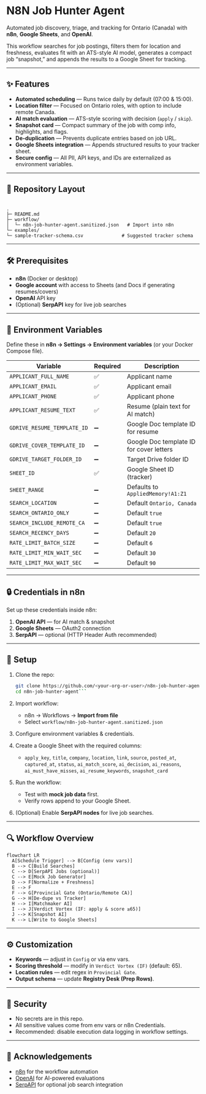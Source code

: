# N8N Job Hunter Agent

Automated job discovery, triage, and tracking for Ontario (Canada) with **n8n**, **Google Sheets**, and **OpenAI**.  

This workflow searches for job postings, filters them for location and freshness, evaluates fit with an ATS-style AI model, generates a compact job “snapshot,” and appends the results to a Google Sheet for tracking.

---

## ✨ Features

- **Automated scheduling** — Runs twice daily by default (07:00 & 15:00).
- **Location filter** — Focused on Ontario roles, with option to include remote Canada.
- **AI match evaluation** — ATS-style scoring with decision (`apply` / `skip`).
- **Snapshot card** — Compact summary of the job with comp info, highlights, and flags.
- **De-duplication** — Prevents duplicate entries based on job URL.
- **Google Sheets integration** — Appends structured results to your tracker sheet.
- **Secure config** — All PII, API keys, and IDs are externalized as environment variables.

---

## 📂 Repository Layout

```

.
├─ README.md
├─ workflow/
│  └─ n8n-job-hunter-agent.sanitized.json   # Import into n8n
└─ examples/
└─ sample-tracker-schema.csv              # Suggested tracker schema

````

---

## 🛠 Prerequisites

- **n8n** (Docker or desktop)
- **Google account** with access to Sheets (and Docs if generating resumes/covers)
- **OpenAI** API key
- (Optional) **SerpAPI** key for live job searches

---

## 🔑 Environment Variables

Define these in **n8n → Settings → Environment variables** (or your Docker Compose file).

| Variable | Required | Description |
|----------|----------|-------------|
| `APPLICANT_FULL_NAME` | ✅ | Applicant name |
| `APPLICANT_EMAIL` | ✅ | Applicant email |
| `APPLICANT_PHONE` | ✅ | Applicant phone |
| `APPLICANT_RESUME_TEXT` | ✅ | Resume (plain text for AI match) |
| `GDRIVE_RESUME_TEMPLATE_ID` | ➖ | Google Doc template ID for resume |
| `GDRIVE_COVER_TEMPLATE_ID` | ➖ | Google Doc template ID for cover letters |
| `GDRIVE_TARGET_FOLDER_ID` | ➖ | Target Drive folder ID |
| `SHEET_ID` | ✅ | Google Sheet ID (tracker) |
| `SHEET_RANGE` | ➖ | Defaults to `AppliedMemory!A1:Z1` |
| `SEARCH_LOCATION` | ➖ | Default `Ontario, Canada` |
| `SEARCH_ONTARIO_ONLY` | ➖ | Default `true` |
| `SEARCH_INCLUDE_REMOTE_CA` | ➖ | Default `true` |
| `SEARCH_RECENCY_DAYS` | ➖ | Default `20` |
| `RATE_LIMIT_BATCH_SIZE` | ➖ | Default `6` |
| `RATE_LIMIT_MIN_WAIT_SEC` | ➖ | Default `30` |
| `RATE_LIMIT_MAX_WAIT_SEC` | ➖ | Default `90` |

---

## 🔒 Credentials in n8n

Set up these credentials inside n8n:

1. **OpenAI API** — for AI match & snapshot
2. **Google Sheets** — OAuth2 connection
3. **SerpAPI** — optional (HTTP Header Auth recommended)

---

## 🚀 Setup

1. Clone the repo:
   ```bash
   git clone https://github.com/<your-org-or-user>/n8n-job-hunter-agent.git
   cd n8n-job-hunter-agent```

2. Import workflow:

   * n8n → Workflows → **Import from file**
   * Select `workflow/n8n-job-hunter-agent.sanitized.json`

3. Configure environment variables & credentials.

4. Create a Google Sheet with the required columns:

   * `apply_key`, `title`, `company`, `location`, `link`, `source`, `posted_at`, `captured_at`, `status`, `ai_match_score`, `ai_decision`, `ai_reasons`, `ai_must_have_misses`, `ai_resume_keywords`, `snapshot_card`

5. Run the workflow:

   * Test with **mock job data** first.
   * Verify rows append to your Google Sheet.

6. (Optional) Enable **SerpAPI nodes** for live job searches.

---

## 🔍 Workflow Overview

```
flowchart LR
  A[Schedule Trigger] --> B[Config (env vars)]
  B --> C[Build Searches]
  C --> D[SerpAPI Jobs (optional)]
  C --> E[Mock Job Generator]
  D --> F[Normalize + Freshness]
  E --> F
  F --> G[Provincial Gate (Ontario/Remote CA)]
  G --> H[De-dupe vs Tracker]
  H --> I[Matchmaker AI]
  I --> J[Verdict Vortex (IF: apply & score ≥65)]
  J --> K[Snapshot AI]
  K --> L[Write to Google Sheets]
```

---

## ⚙️ Customization

* **Keywords** — adjust in `Config` or via env vars.
* **Scoring threshold** — modify in `Verdict Vortex (IF)` (default: 65).
* **Location rules** — edit regex in `Provincial Gate`.
* **Output schema** — update **Registry Desk (Prep Rows)**.

---

## 🔐 Security

* No secrets are in this repo.
* All sensitive values come from env vars or n8n Credentials.
* Recommended: disable execution data logging in workflow settings.

---

## 🙏 Acknowledgements

* [n8n](https://n8n.io/) for the workflow automation
* [OpenAI](https://openai.com/) for AI-powered evaluations
* [SerpAPI](https://serpapi.com/) for optional job search integration
